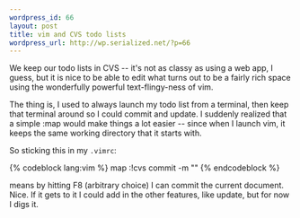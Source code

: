 ```yaml
--- 
wordpress_id: 66
layout: post
title: vim and CVS todo lists
wordpress_url: http://wp.serialized.net/?p=66
---
```

We keep our todo lists in CVS -- it's not as classy as using a web app, I guess, but it is nice to be able to edit what turns out to be a fairly rich space using the wonderfully powerful text-flingy-ness of vim.

The thing is, I used to always launch my todo list from a terminal, then keep that terminal around so I could commit and update. I suddenly realized that a simple :map would make things a lot easier -- since when I launch vim, it keeps the same working directory that it starts with.

So sticking this in my `.vimrc`:

{% codeblock lang:vim %}
map <F8> :!cvs commit -m ""<CR><CR>
{% endcodeblock %}


means by hitting F8 (arbitrary choice) I can commit the current document. Nice. If it gets to it I could add in the other features, like update, but for now I digs it.
